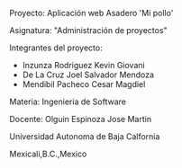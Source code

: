 Proyecto: Aplicación web Asadero 'Mi pollo'

Asignatura: "Administración de proyectos"

Integrantes del proyecto:
- Inzunza Rodriguez Kevin Giovani
- De La Cruz Joel Salvador Mendoza
- Mendibil Pacheco Cesar Magdiel

Materia: Ingenieria de Software

Docente: Olguin Espinoza Jose Martin

Universidad Autonoma de Baja Calfornia

Mexicali,B.C.,Mexico
